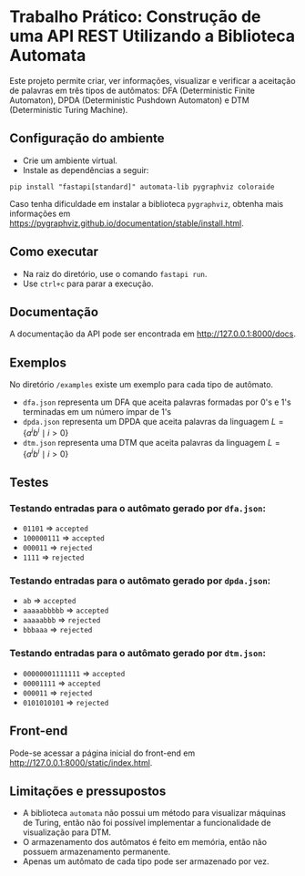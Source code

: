 # Trabalho Prático: Construção de uma API REST Utilizando a Biblioteca Automata
Este projeto permite criar, ver informações, visualizar e verificar a aceitação de palavras em três tipos de autômatos: DFA (Deterministic Finite Automaton), DPDA (Deterministic Pushdown Automaton) e DTM (Deterministic Turing Machine). 

## Configuração do ambiente
- Crie um ambiente virtual.
- Instale as dependências a seguir:
```
pip install "fastapi[standard]" automata-lib pygraphviz coloraide
```
Caso tenha dificuldade em instalar a biblioteca `pygraphviz`, obtenha mais informações em https://pygraphviz.github.io/documentation/stable/install.html.

## Como executar
- Na raiz do diretório, use o comando `fastapi run`.
- Use `ctrl+c` para parar a execução.

## Documentação
A documentação da API pode ser encontrada em http://127.0.0.1:8000/docs.

## Exemplos
No diretório `/examples` existe um exemplo para cada tipo de autômato.

- `dfa.json` representa um DFA que aceita palavras formadas por 0's e 1's terminadas em um número ímpar de 1's
- `dpda.json` representa um DPDA que aceita palavras da linguagem $L = \{a^ib^i \mid i > 0\}$
- `dtm.json` representa uma DTM que aceita palavras da linguagem $L = \{a^ib^i \mid i > 0\}$

## Testes
### Testando entradas para o autômato gerado por `dfa.json`:
- `01101` => `accepted`
- `100000111` => `accepted`
- `000011` => `rejected`
- `1111` => `rejected`

### Testando entradas para o autômato gerado por `dpda.json`:
- `ab` => `accepted`
- `aaaaabbbbb` => `accepted`
- `aaaaabbb` => `rejected`
- `bbbaaa` => `rejected`

### Testando entradas para o autômato gerado por `dtm.json`:
- `00000001111111` => `accepted`
- `00001111` => `accepted`
- `000011` => `rejected`
- `0101010101` => `rejected`

## Front-end
Pode-se acessar a página inicial do front-end em http://127.0.0.1:8000/static/index.html.

## Limitações e pressupostos
- A biblioteca `automata` não possui um método para visualizar máquinas de Turing, então não foi possível implementar a funcionalidade de visualização para DTM.
- O armazenamento dos autômatos é feito em memória, então não possuem armazenamento permanente.
- Apenas um autômato de cada tipo pode ser armazenado por vez.